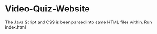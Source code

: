 # Video-Quiz-Website
The Java Script and CSS is been parsed into same HTML files within.
Run index.html
